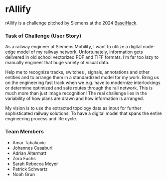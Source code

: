 # rAIlify
rAIlify is a challenge pitched by Siemens at the 2024 [BaselHack](https://www.baselhack.ch/). 


### Task of Challenge (User Story)
As a railway engineer at Siemens Mobility, I want to utilize a digital node-edge model of my railway network. Unfortunately, information gets delivered in old school vectorized PDF and TIFF formats. I’m far too lazy to manually engineer that huge variety of visual data.

Help me to recognize tracks, switches , signals, annotations and other entities and to arrange them in a standardized model for my work. Bring us on the engineering fast track when we e.g. have to modernize interlockings or determine optimized and safe routes through the rail network. This is much more than just image recognition! The real challenge lies in the variability of how plans are drawn and how information is arranged.

My vision is to use the extracted topology data as input for further sophisticated railway solutions. To have a digital model that spans the entire engineering process and life cycle.

### Team Members
* Amar Tabakovic
* Johannes Casaburi
* Adrian Altermatt
* Zora Fuchs
* Sarah Rebecca Meyer
* Patrick Schwartz
* Noah Grun




